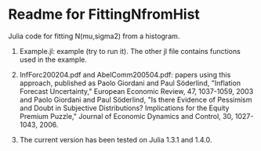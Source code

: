 Readme for FittingNfromHist
===========================

Julia code for fitting N(mu,sigma2) from a histogram. 

1. Example.jl: example (try to run it). The other jl file contains functions used in the example.

2. InfForc200204.pdf and AbelComm200504.pdf: papers using this approach, published as
Paolo Giordani and Paul Söderlind, "Inflation Forecast Uncertainty," European Economic Review, 47, 1037-1059, 2003 and
Paolo Giordani and Paul Söderlind, "Is there Evidence of Pessimism and Doubt in Subjective Distributions? Implications for the Equity Premium Puzzle," Journal of Economic Dynamics and Control, 30, 1027-1043, 2006.

3. The current version has been tested on Julia 1.3.1 and 1.4.0.

